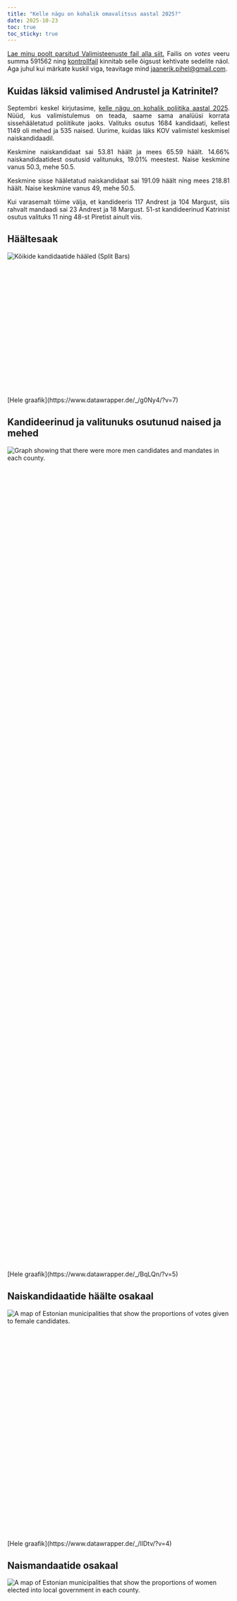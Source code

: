 ```yaml
---
title: "Kelle nägu on kohalik omavalitsus aastal 2025?"
date: 2025-10-23
toc: true
toc_sticky: true
---
```


<style type="text/css">
  p {
    text-align: justify;
  }
</style>

[Lae minu poolt parsitud Valimisteenuste fail alla siit.](https://jaanerikpihel.com/assets/detailed_results.csv) Failis on *votes* veeru summa 591562 ning [kontrollfail](https://opendata.valimised.ee/api/KOV_2025/POSTELECTION_PARTICIPATION_INFO.xml) kinnitab selle õigsust kehtivate sedelite näol. Aga juhul kui märkate kuskil viga, teavitage mind <jaanerik.pihel@gmail.com>.

## Kuidas läksid valimised Andrustel ja Katrinitel?

Septembri keskel kirjutasime, [kelle nägu on kohalik poliitika aastal 2025](https://substack.salk.ee/p/kelle-nagu-on-kohalik-poliitika-aastal). Nüüd, kus valimistulemus on teada, saame sama analüüsi korrata sissehääletatud poliitikute jaoks. Valituks osutus 1684 kandidaati, kellest 1149 oli mehed ja 535 naised. Uurime, kuidas läks KOV valimistel keskmisel naiskandidaadil.

Keskmine naiskandidaat sai 53.81 häält ja mees 65.59 häält. 14.66% naiskandidaatidest osutusid valitunuks, 19.01% meestest. Naise keskmine vanus 50.3, mehe 50.5.

Keskmine sisse hääletatud naiskandidaat sai 191.09 häält ning mees 218.81 häält. Naise keskmine vanus 49, mehe 50.5. 

Kui varasemalt tõime välja, et kandideeris 117 Andrest ja 104 Margust, siis rahvalt mandaadi sai 23 Andrest ja 18 Margust. 51-st kandideerinud Katrinist osutus valituks 11 ning 48-st Piretist ainult viis.

## Häältesaak

<div style="min-height:325px" id="datawrapper-vis-OHqkK"><script type="text/javascript" defer src="https://datawrapper.dwcdn.net/OHqkK/embed.js" charset="utf-8" data-target="#datawrapper-vis-OHqkK"></script><noscript><img src="https://datawrapper.dwcdn.net/OHqkK/full.png" alt="Kõikide kandidaatide hääled (Split Bars)" /></noscript></div>
[Hele graafik](https://www.datawrapper.de/_/g0Ny4/?v=7)

## Kandideerinud ja valitunuks osutunud naised ja mehed

<div style="min-height:1862px" id="datawrapper-vis-9egT8"><script type="text/javascript" defer src="https://datawrapper.dwcdn.net/9egT8/embed.js" charset="utf-8" data-target="#datawrapper-vis-9egT8"></script><noscript><img src="https://datawrapper.dwcdn.net/9egT8/full.png" alt="Graph showing that there were more men candidates and mandates in each county." /></noscript></div>
[Hele graafik](https://www.datawrapper.de/_/BqLQn/?v=5)

## Naiskandidaatide häälte osakaal

<div style="min-height:520px" id="datawrapper-vis-FWuyu"><script type="text/javascript" defer src="https://datawrapper.dwcdn.net/FWuyu/embed.js" charset="utf-8" data-target="#datawrapper-vis-FWuyu"></script><noscript><img src="https://datawrapper.dwcdn.net/FWuyu/full.png" alt="A map of Estonian municipalities that show the proportions of votes given to female candidates." /></noscript></div>
[Hele graafik](https://www.datawrapper.de/_/lIDtv/?v=4)

## Naismandaatide osakaal

<div style="min-height:520px" id="datawrapper-vis-kiBYJ"><script type="text/javascript" defer src="https://datawrapper.dwcdn.net/kiBYJ/embed.js" charset="utf-8" data-target="#datawrapper-vis-kiBYJ"></script><noscript><img src="https://datawrapper.dwcdn.net/kiBYJ/full.png" alt="A map of Estonian municipalities that show the proportions of women elected into local government in each county." /></noscript></div>
[Hele graafik](https://datawrapper.dwcdn.net/C5uIs/5/)

## Haridus maakonniti

<div style="min-height:398px" id="datawrapper-vis-5HV6B"><script type="text/javascript" defer src="https://datawrapper.dwcdn.net/5HV6B/embed.js" charset="utf-8" data-target="#datawrapper-vis-5HV6B"></script><noscript><img src="https://datawrapper.dwcdn.net/5HV6B/full.png" alt="Showing the proportion of elected officials who have a higher education. The data shows that women are more educated in each county on average." /></noscript></div>
[Hele graafik](https://www.datawrapper.de/_/JcOKT/?v=5)

## Haridus erakonniti

<div style="min-height:266px" id="datawrapper-vis-FbTyL"><script type="text/javascript" defer src="https://datawrapper.dwcdn.net/FbTyL/embed.js" charset="utf-8" data-target="#datawrapper-vis-FbTyL"></script><noscript><img src="https://datawrapper.dwcdn.net/FbTyL/full.png" alt="A graph showing that every party except the social democrats have a higher proportion of highly educated women elected than highly educated men." /></noscript></div>
[Hele graafik](https://www.datawrapper.de/_/ygWhv/?v=4)

Fun fact: kahel juhul kandideeris samas valimisringkonnas sama nimega inimesed. Liis Lepikuid Saaremaal ning 53 aastaseid Irina Orlovaid Peipsiääre vallast oli mõlemaid kaks.
